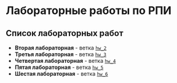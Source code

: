 # Лабораторные работы по РПИ

## Список лабораторных работ

* **Вторая лабораторная** - ветка [`hw_2`](https://github.com/alim4ik-had/Todo-list/tree/hw_2)
* **Третья лабораторная** - ветка [`hw_3`](https://github.com/alim4ik-had/Todo-list/tree/hw_3)
* **Четвертая лабораторная** - ветка [`hw_4`](https://github.com/alim4ik-had/Todo-list/tree/hw_4)
* **Пятая лабораторная** - ветка [`hw_5`](https://github.com/alim4ik-had/Todo-list/tree/hw_5)
* **Шестая лабораторная** - ветка [`hw_6`](https://github.com/alim4ik-had/Todo-list/tree/hw_6)